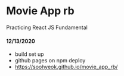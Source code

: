 # Movie App rb

Practicing React JS Fundamental

#### 12/13/2020
- build set up
- github pages on npm deploy
- https://soohyeok.github.io/movie_app_rb/